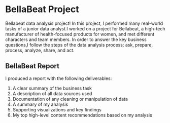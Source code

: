 # BellaBeat Project
Bellabeat data analysis project! In this project, I performed many real-world tasks of a junior data
analyst.I worked on a project for Bellabeat, a high-tech manufacturer of health-focused products for women, and
met different characters and team members. In order to answer the key business questions,I follow the steps of the
data analysis process: ask, prepare, process, analyze, share, and act. 

## BellaBeat Report
I produced a report with the following deliverables:
1. A clear summary of the business task
2. A description of all data sources used
3. Documentation of any cleaning or manipulation of data
4. A summary of my analysis
5. Supporting visualizations and key findings
6. My top high-level content recommendations based on my analysis

